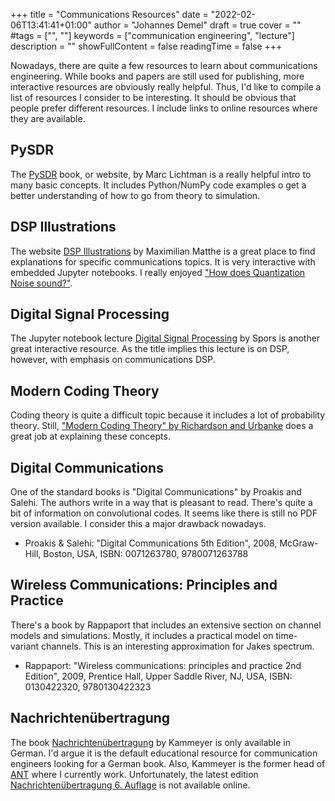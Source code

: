 +++
title = "Communications Resources"
date = "2022-02-06T13:41:41+01:00"
author = "Johannes Demel"
draft = true
cover = ""
#tags = ["", ""]
keywords = ["communication engineering", "lecture"]
description = ""
showFullContent = false
readingTime = false
+++

Nowadays, there are quite a few resources to learn about communications engineering. While books and papers are still used for publishing, more interactive resources are obviously really helpful. Thus, I'd like to compile a list of resources I consider to be interesting. It should be obvious that people prefer different resources. I include links to online resources where they are available.

## PySDR
The [PySDR](https://pysdr.org/) book, or website, by Marc Lichtman is a really helpful intro to many basic concepts. It includes Python/NumPy code examples o get a better understanding of how to go from theory to simulation.

## DSP Illustrations

The website [DSP Illustrations](https://dspillustrations.com/pages/index.html) by Maximilian Matthe is a great place to find explanations for specific communications topics. It is very interactive with embedded Jupyter notebooks. I really enjoyed ["How does Quantization Noise sound?"](https://dspillustrations.com/pages/posts/misc/how-does-quantization-noise-sound.html).

## Digital Signal Processing

The Jupyter notebook lecture [Digital Signal Processing](https://nbviewer.org/github/spatialaudio/digital-signal-processing-lecture/blob/master/index.ipynb) by Spors is another great interactive resource. As the title implies this lecture is on DSP, however, with emphasis on communications DSP.

## Modern Coding Theory

Coding theory is quite a difficult topic because it includes a lot of probability theory. Still, ["Modern Coding Theory" by Richardson and Urbanke]( https://doi.org/10.1017/CBO9780511791338) does a great job at explaining these concepts.

## Digital Communications

One of the standard books is "Digital Communications" by Proakis and Salehi. The authors write in a way that is pleasant to read. There's quite a bit of information on convolutional codes. It seems like there is still no PDF version available. I consider this a major drawback nowadays.

- Proakis & Salehi: "Digital Communications 5th Edition", 2008, McGraw-Hill, Boston, USA, ISBN: 0071263780, 9780071263788

## Wireless Communications: Principles and Practice

There's a book by Rappaport that includes an extensive section on channel models and simulations. Mostly, it includes a practical model on time-variant channels. This is an interesting approximation for Jakes spectrum.

- Rappaport: "Wireless communications: principles and practice 2nd Edition", 2009, Prentice Hall, Upper Saddle River, NJ, USA, ISBN: 0130422320, 9780130422323


## Nachrichtenübertragung

The book [Nachrichtenübertragung](http://dx.doi.org/10.1007/978-3-322-94062-9) by Kammeyer is only available in German. I'd argue it is the default educational resource for communication engineers looking for a German book. Also, Kammeyer is the former head of [ANT](https://www.ant.uni-bremen.de/en/home/) where I currently work. Unfortunately, the latest edition [Nachrichtenübertragung 6. Auflage](https://link.springer.com/book/9783658170042) is not available online.





